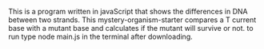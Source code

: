 This is a program written in javaScript that shows the differences in DNA between two strands.
This mystery-organism-starter compares a T current base with a mutant base and calculates if the 
mutant will survive or not.
to run type node main.js in the terminal after downloading.